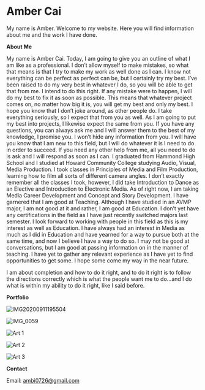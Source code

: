 # Amber Cai

My name is Amber. Welcome to my website. Here you will find information about me and the work I have done. 


**About Me**

My name is Amber Cai. Today, I am going to give you an outline of what I am like as a professional. I don’t allow myself to make mistakes, so what that means is that I try to make my work as well done as I can. I know not everything can be perfect as perfect can be, but I certainly try my best. 
	I’ve been raised to do my very best in whatever I do, so you will be able to get that from me. I intend to do this right. If any mistake were to happen, I will do my best to fix it as soon as possible. This means that whatever project comes on, no matter how big it is, you will get my best and only my best. 
	I hope you know that I don’t joke around, as other people do. I take everything seriously, so I expect that from you as well. As I am going to put my best into projects, I likewise expect the same from you. 
	If you have any questions, you can always ask me and I will answer them to the best of my knowledge, I promise you. I won’t hide any information from you. I will have you know that I am new to this field, but I will do whatever it is I need to do in order to succeed. If you need any other help from me, all you need to do is ask and I will respond as soon as I can. 
	I graduated from Hammond High School and I studied at Howard Community College studying Audio, Visual, Media Production. I took classes in Principles of Media and Film Production, learning how to film all sorts of different camera angles. I don’t exactly remember all the classes I took, however, I did take Introduction to Dance as an Elective and Introduction to Electronic Media. As of right now, I am taking Media Career Development and Concept and Story Development. 
	I have garnered that I am good at Teaching. Although I have studied in an AVMP major, I am not good at it and rather, I am good at Education. I don’t yet have any certifications in the field as I have just recently switched majors last semester. I look forward to working with people in this field as this is my interest as well as Education. I have always had an interest in Media as much as I did in Education and have yearned for a way to pursue both at the same time, and now I believe I have a way to do so. I may not be good at conversations, but I am good at passing information on in the manner of teaching. 
	I have yet to gather any relevant experience as I have yet to find opportunities to get some. I hope some come my way in the near future. 
	

I am about completion and how to do it right, and to do it right is to follow the directions correctly which is what the people want me to do...and I do what is within my ability to do it right, like I said before. 




**Portfolio**


![IMG20200911195504](https://user-images.githubusercontent.com/82887537/116089608-09270700-a671-11eb-994d-14fdc46275fb.jpg)


![IMG_0059](https://user-images.githubusercontent.com/82887537/116089784-307dd400-a671-11eb-9349-d2e9bef18897.jpg)



![Art 1](https://user-images.githubusercontent.com/82887537/116090543-fc56e300-a671-11eb-84ae-b6c7e56c96aa.png)



![Art 2](https://user-images.githubusercontent.com/82887537/116090653-198bb180-a672-11eb-9fbe-2d5139770500.png)



![Art 3](https://user-images.githubusercontent.com/82887537/116090794-3cb66100-a672-11eb-8925-6b32b19a3886.png)



**Contact**

Email: ambi0726@gmail.com




